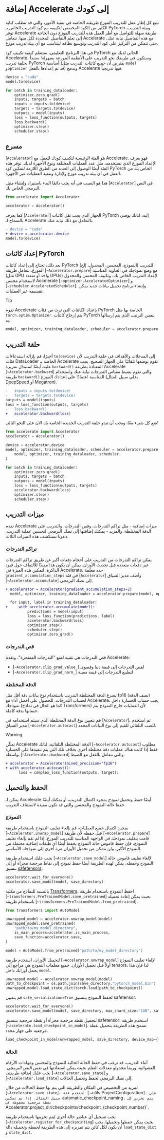 # إضافة Accelerate إلى كودك

تتبع كل إطار عمل للتدريب الموزع طريقته الخاصة في تنفيذ الأمور، والتي قد تتطلب كتابة الكثير من الكود المخصص لتكييفه مع كود التدريب الخاص بـ PyTorch وبيئة التدريب. توفر Accelerate طريقة سهلة للتواصل مع أطر العمل هذه للتدريب الموزع دون الحاجة إلى تعلم التفاصيل المحددة لكل منها. تتعامل Accelerate مع هذه التفاصيل نيابة عنك، حتى تتمكن من التركيز على كود التدريب وتوسيع نطاقه ليتناسب مع أي بيئة تدريب موزع.

في هذا البرنامج التعليمي، ستتعلم كيفية تكييف كود PyTorch الحالي لديك مع Accelerate، وستكون في طريقك نحو التدريب على الأنظمة الموزعة بسهولة! ستبدأ بحلقة تدريب PyTorch أساسية (يفترض أن جميع كائنات التدريب مثل `model` و`optimizer` قد تم إعدادها بالفعل) وتدمج Accelerate فيها تدريجياً.

```python
device = "cuda"
model.to(device)

for batch in training_dataloader:
    optimizer.zero_grad()
    inputs, targets = batch
    inputs = inputs.to(device)
    targets = targets.to(device)
    outputs = model(inputs)
    loss = loss_function(outputs, targets)
    loss.backward()
    optimizer.step()
    scheduler.step()
```

## مسرع

[`Accelerator`] هو الفئة الرئيسية لتكييف كودك للعمل مع Accelerate. فهو يعرف الإعداد الموزع الذي تستخدمه، مثل عدد العمليات المختلفة ونوع الأجهزة لديك. توفر هذه الفئة أيضًا الوصول إلى العديد من الطرق اللازمة لتمكين كود PyTorch الخاص بك من العمل في أي بيئة تدريب موزع ولإدارة وتنفيذ العمليات عبر الأجهزة.

هذا هو السبب في أنه يجب دائمًا البدء باستيراد وإنشاء مثيل [`Accelerator`] في النص البرمجي الخاص بك.

```python
from accelerate import Accelerator

accelerator = Accelerator()
```

كما يعرف [`Accelerator`] الجهاز الذي يجب نقل كائنات PyTorch إليه، لذلك يوصى بالسماح لـ Accelerate بالتعامل مع ذلك نيابة عنك.

```diff
- device = "cuda"
+ device = accelerator.device
model.to(device)
```

## إعداد كائنات PyTorch

بعد ذلك، تحتاج إلى إعداد كائنات PyTorch (النموذج، المحسن، المجدول، إلخ) للتدريب الموزع. تتعامل طريقة [`~Accelerator.prepare`] مع وضع نموذجك في الحاوية المناسبة (مثل GPU واحد أو متعدد GPUs) لإعداد التدريب الخاص بك، وتكييف المحسن والمجدول لاستخدام محسن Accelerate [`~optimizer.AcceleratedOptimizer`] و [`~scheduler.AcceleratedScheduler`]. وإنشاء برنامج تحميل بيانات جديد يمكن تقسيمه عبر العمليات.

> [!TIP]
> تقوم Accelerate بإعداد الكائنات التي ترث من فئات PyTorch الخاصة بها مثل `torch.optim.Optimizer`.
يتم إرجاع كائنات PyTorch بنفس الترتيب الذي يتم إرسالها به.

```py
model, optimizer, training_dataloader, scheduler = accelerator.prepare(model, optimizer, training_dataloader, scheduler)
```

## حلقة التدريب

أخيرًا، قم بإزالة استدعاءات `to(device)` إلى المدخلات والأهداف في حلقة التدريب لأن فئات DataLoader الخاصة بـ Accelerate تقوم بوضعها تلقائيًا على الجهاز الصحيح. يجب عليك أيضًا استبدال تمريرة `backward()` المعتادة بطريقة Accelerate [`~Accelerator.backward`] والتي تقوم بضبط مقياس التدرجات نيابة عنك واستخدام طريقة `backward()` المناسبة اعتمادًا على إعدادك الموزع (على سبيل المثال، DeepSpeed أو Megatron).

```diff
-   inputs = inputs.to(device)
-   targets = targets.to(device)
outputs = model(inputs)
loss = loss_function(outputs, targets)
-   loss.backward()
+   accelerator.backward(loss)
```

ضع كل شيء معًا، ويجب أن تبدو حلقة التدريب الجديدة الخاصة بك الآن على النحو التالي!

```python
from accelerate import Accelerator
accelerator = Accelerator()

device = accelerator.device
model, optimizer, training_dataloader, scheduler = accelerator.prepare(
    model, optimizer, training_dataloader, scheduler
)

for batch in training_dataloader:
    optimizer.zero_grad()
    inputs, targets = batch
    outputs = model(inputs)
    loss = loss_function(outputs, targets)
    accelerator.backward(loss)
    optimizer.step()
    scheduler.step()
```

## ميزات التدريب

تقدم Accelerate ميزات إضافية - مثل تراكم التدرجات، وقص التدرجات، والتدريب على الدقة المختلطة، والمزيد - يمكنك إضافتها إلى نصك البرمجي لتحسين عملية التدريب. دعونا نستكشف هذه الميزات الثلاث.

### تراكم التدرجات

يمكن تراكم التدرجات من التدريب على أحجام دفعات أكبر عن طريق تراكم التدرجات عبر دفعات متعددة قبل تحديث الأوزان. يمكن أن يكون هذا مفيدًا للالتفاف حول قيود الذاكرة. لتمكين هذه الميزة في Accelerate، حدد معلمة `gradient_accumulation_steps` في فئة [`Accelerator`] وأضف مدير السياق [`~Accelerator.accumulate`] إلى نصك البرمجي.

```diff
+ accelerator = Accelerator(gradient_accumulation_steps=2)
  model, optimizer, training_dataloader = accelerator.prepare(model, optimizer, training_dataloader)

  for input, label in training_dataloader:
+     with accelerator.accumulate(model):
          predictions = model(input)
          loss = loss_function(predictions, label)
          accelerator.backward(loss)
          optimizer.step()
          scheduler.step()
          optimizer.zero_grad()
```

### قص التدرجات

قص التدرجات هي تقنية لمنع "التدرجات المتفجرة"، وتقدم Accelerate:

* [`~Accelerator.clip_grad_value_`] لقص التدرجات إلى قيمة دنيا وقصوى
* [`~Accelerator.clip_grad_norm_`] لتطبيع التدرجات إلى قيمة معينة

### الدقة المختلطة

تسرع الدقة المختلطة التدريب باستخدام نوع بيانات دقة أقل مثل fp16 (نصف الدقة) لحساب التدرجات. للحصول على أفضل أداء مع Accelerate، يجب حساب الخسارة داخل نموذجك (كما هو الحال في نماذج Transformers) لأن العمليات خارج النموذج يتم حسابها بدقة كاملة.

قم بتعيين نوع الدقة المختلطة الذي سيتم استخدامه في [`Accelerator`]، ثم استخدم مدير السياق [`~Accelerator.autocast`] للصب التلقائي للقيم إلى نوع البيانات المحدد.

> [!WARNING]
> تمكّن Accelerate الدقة المختلطة التلقائية، لذلك [`~Accelerator.autocast`] مطلوب فقط إذا كانت هناك عمليات دقة مختلطة أخرى بخلاف تلك التي يتم تنفيذها على الخسارة بواسطة [`~Accelerator.backward`] والتي تتعامل بالفعل مع الضبط.

```diff
+ accelerator = Accelerator(mixed_precision="fp16")
+ with accelerator.autocast():
      loss = complex_loss_function(outputs, target):
```

## الحفظ والتحميل

يمكن لـ Accelerate أيضًا حفظ وتحميل *نموذج* بمجرد اكتمال التدريب، أو يمكنك أيضًا حفظ *حالة* النموذج والمحسن والتي قد تكون مفيدة لاستئناف التدريب.

### النموذج

بمجرد اكتمال جميع العمليات، قم بإلغاء تغليف النموذج باستخدام طريقة [`~Accelerator.unwrap_model`] قبل حفظه لأن طريقة [`~Accelerator.prepare`] قامت بتغليف نموذجك في الواجهة المناسبة للتدريب الموزع. إذا لم تقم بإلغاء تغليف النموذج، فإن حفظ قاموس حالة النموذج يحفظ أيضًا أي طبقات إضافية محتملة من النموذج الأكبر، ولن تتمكن من تحميل الأوزان مرة أخرى إلى نموذجك الأساسي.

يجب عليك استخدام طريقة [`~Accelerator.save_model`] لإلغاء تغليف قاموس حالة النموذج وحفظه. يمكن لهذه الطريقة أيضًا حفظ نموذج إلى نقاط مرجعية مجزأة أو إلى تنسيق [safetensors](https://hf.co/docs/safetensors/index).

<hfoptions id="save">
<hfoption id="single checkpoint">

```py
accelerator.wait_for_everyone()
accelerator.save_model(model, save_directory)
```

<Tip>

بالنسبة للنماذج من مكتبة [Transformers](https://hf.co/docs/transformers/index)، احفظ النموذج باستخدام طريقة [`~transformers.PreTrainedModel.save_pretrained`] بحيث يمكن إعادة تحميله باستخدام طريقة [`~transformers.PreTrainedModel.from_pretrained`].

```py
from transformers import AutoModel

unwrapped_model = accelerator.unwrap_model(model)
unwrapped_model.save_pretrained(
    "path/to/my_model_directory",
    is_main_process=accelerator.is_main_process,
    save_function=accelerator.save,
)

model = AutoModel.from_pretrained("path/to/my_model_directory")
```

</Tip>

لتحميل الأوزان، استخدم طريقة [`~Accelerator.unwrap_model`] لإلغاء تغليف النموذج أولاً قبل تحميل الأوزان. جميع معلمات النموذج هي مراجع إلى tensors، لذا فإن هذا يحمل أوزانك داخل `model`.

```py
unwrapped_model = accelerator.unwrap_model(model)
path_to_checkpoint = os.path.join(save_directory,"pytorch_model.bin")
unwrapped_model.load_state_dict(torch.load(path_to_checkpoint))
```

</hfoption>
<hfoption id="sharded checkpoint">

قم بتعيين `safe_serialization=True` لحفظ النموذج بتنسيق safetensor.

```py
accelerator.wait_for_everyone()
accelerator.save_model(model, save_directory, max_shard_size="1GB", safe_serialization=True)
```

لتحميل نقطة مرجعية مجزأة أو نقطة مرجعية بتنسيق safetensor، استخدم طريقة [`~accelerate.load_checkpoint_in_model`]. تسمح هذه الطريقة بتحميل نقطة مرجعية على جهاز محدد.

```py
load_checkpoint_in_model(unwrapped_model, save_directory, device_map={"":device})
```

</hfoption>
</hfoptions>

### الحالة

أثناء التدريب، قد ترغب في حفظ الحالة الحالية للنموذج والمحسن ومولدات الأرقام العشوائية، وربما مجدولو معدلات التعلم بحيث يمكن استعادتها في *نفس النص البرمجي*. يجب عليك إضافة طريقتي [`~Accelerator.save_state`] و [`~Accelerator.load_state`] إلى نصك البرمجي لحفظ وتحميل الحالات.

لمزيد من التخصيص في المكان والطريقة التي يتم بها حفظ الحالات من خلال [`~Accelerator.save_state`]`، استخدم فئة [`~utils.ProjectConfiguration`]. على سبيل المثال، إذا تم تمكين `automatic_checkpoint_naming`، يتم تخزين كل نقطة مرجعية محفوظة في `Accelerator.project_dir/checkpoints/checkpoint_{checkpoint_number}`.

يجب تسجيل أي عناصر حالة أخرى ليتم تخزينها باستخدام طريقة [`~Accelerator.register_for_checkpointing`] بحيث يمكن حفظها وتحميلها. يجب أن يكون لكل كائن يتم تمريره إلى هذه الطريقة لحفظه وتحميله دالة `load_state_dict` و `state_dict`.